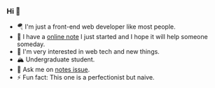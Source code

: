 ### Hi 👋

- 🪂 I'm just a front-end web developer like most people.
- 🤣 I have a [online note](https://shwvi.gitbook.io/notes/) I just started and I hope it will help someone someday.
- 🎯 I'm very interested in web tech and new things.
- 🏔 Undergraduate student.
- 💬 Ask me on [notes issue](https://github.com/Shwvi/Notes-gitbook/issues).
- ⚡ Fun fact: This one is a perfectionist but naive.
